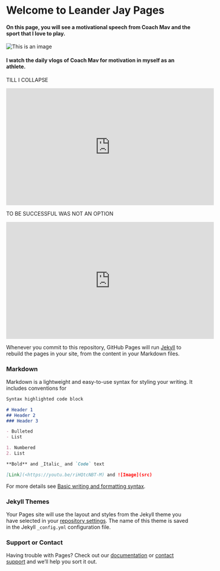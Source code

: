 # Welcome to Leander Jay Pages

####  On this page, you will see a motivational speech from Coach Mav and the sport that I love to play.




![This is an image](https://pbs.twimg.com/media/EUoV7tWU4AEg3oY?format=jpg&name=small)


#### I watch the daily vlogs of Coach Mav for motivation in myself as an athlete.


TILL I COLLAPSE 

<p align="center">
<iframe width="560" height="315" src="https://www.youtube.com/embed/riHQtcNBT-M" title="YouTube video player" frameborder="0" allow="accelerometer; autoplay; clipboard-write; encrypted-media; gyroscope; picture-in-picture" allowfullscreen></iframe>
</p>

TO BE SUCCESSFUL WAS NOT AN OPTION 

<p align="center">
<iframe width="560" height="315" src="https://www.youtube.com/embed/ggcEB5WIrU0" title="YouTube video player" frameborder="0" allow="accelerometer; autoplay; clipboard-write; encrypted-media; gyroscope; picture-in-picture" allowfullscreen></iframe>
</p>




Whenever you commit to this repository, GitHub Pages will run [Jekyll](https://jekyllrb.com/) to rebuild the pages in your site, from the content in your Markdown files.

### Markdown

Markdown is a lightweight and easy-to-use syntax for styling your writing. It includes conventions for

```markdown
Syntax highlighted code block

# Header 1
## Header 2
### Header 3

- Bulleted
- List

1. Numbered
2. List

**Bold** and _Italic_ and `Code` text

[Link](<https://youtu.be/riHQtcNBT-M) and ![Image](src)
```

For more details see [Basic writing and formatting syntax](https://docs.github.com/en/github/writing-on-github/getting-started-with-writing-and-formatting-on-github/basic-writing-and-formatting-syntax).

### Jekyll Themes

Your Pages site will use the layout and styles from the Jekyll theme you have selected in your [repository settings](https://github.com/leanderjgr/leanderjgr.github.io/settings/pages). The name of this theme is saved in the Jekyll `_config.yml` configuration file.

### Support or Contact

Having trouble with Pages? Check out our [documentation](https://docs.github.com/categories/github-pages-basics/) or [contact support](https://support.github.com/contact) and we’ll help you sort it out.
